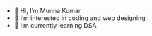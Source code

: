 - 👋 Hi, I’m Munna Kumar
- 👀 I’m interested in coding and web designing 
- 🌱 I’m currently learning DSA

<!---
MunnaKumar27/MunnaKumar27 is a ✨ special ✨ repository because its `README.md` (this file) appears on your GitHub profile.
You can click the Preview link to take a look at your changes.
--->
